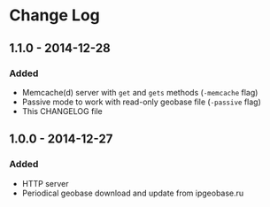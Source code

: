 # Change Log

## 1.1.0 - 2014-12-28
### Added
- Memcache(d) server with `get` and `gets` methods (`-memcache` flag)
- Passive mode to work with read-only geobase file (`-passive` flag)
- This CHANGELOG file

## 1.0.0 - 2014-12-27
### Added
- HTTP server
- Periodical geobase download and update from ipgeobase.ru